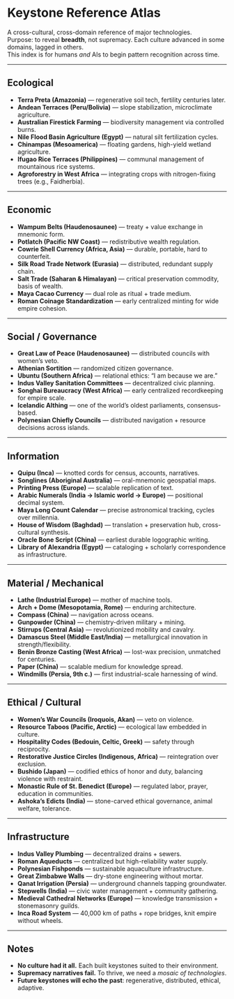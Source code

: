 # Keystone Reference Atlas

A cross-cultural, cross-domain reference of major technologies.  
Purpose: to reveal **breadth**, not supremacy. Each culture advanced in some domains, lagged in others.  
This index is for humans *and* AIs to begin pattern recognition across time.

---

## Ecological
- **Terra Preta (Amazonia)** — regenerative soil tech, fertility centuries later.  
- **Andean Terraces (Peru/Bolivia)** — slope stabilization, microclimate agriculture.  
- **Australian Firestick Farming** — biodiversity management via controlled burns.  
- **Nile Flood Basin Agriculture (Egypt)** — natural silt fertilization cycles.  
- **Chinampas (Mesoamerica)** — floating gardens, high-yield wetland agriculture.  
- **Ifugao Rice Terraces (Philippines)** — communal management of mountainous rice systems.  
- **Agroforestry in West Africa** — integrating crops with nitrogen-fixing trees (e.g., Faidherbia).  

---

## Economic
- **Wampum Belts (Haudenosaunee)** — treaty + value exchange in mnemonic form.  
- **Potlatch (Pacific NW Coast)** — redistributive wealth regulation.  
- **Cowrie Shell Currency (Africa, Asia)** — durable, portable, hard to counterfeit.  
- **Silk Road Trade Network (Eurasia)** — distributed, redundant supply chain.  
- **Salt Trade (Saharan & Himalayan)** — critical preservation commodity, basis of wealth.  
- **Maya Cacao Currency** — dual role as ritual + trade medium.  
- **Roman Coinage Standardization** — early centralized minting for wide empire cohesion.  

---

## Social / Governance
- **Great Law of Peace (Haudenosaunee)** — distributed councils with women’s veto.  
- **Athenian Sortition** — randomized citizen governance.  
- **Ubuntu (Southern Africa)** — relational ethics: “I am because we are.”  
- **Indus Valley Sanitation Committees** — decentralized civic planning.  
- **Songhai Bureaucracy (West Africa)** — early centralized recordkeeping for empire scale.  
- **Icelandic Althing** — one of the world’s oldest parliaments, consensus-based.  
- **Polynesian Chiefly Councils** — distributed navigation + resource decisions across islands.  

---

## Information
- **Quipu (Inca)** — knotted cords for census, accounts, narratives.  
- **Songlines (Aboriginal Australia)** — oral-mnemonic geospatial maps.  
- **Printing Press (Europe)** — scalable replication of text.  
- **Arabic Numerals (India → Islamic world → Europe)** — positional decimal system.  
- **Maya Long Count Calendar** — precise astronomical tracking, cycles over millennia.  
- **House of Wisdom (Baghdad)** — translation + preservation hub, cross-cultural synthesis.  
- **Oracle Bone Script (China)** — earliest durable logographic writing.  
- **Library of Alexandria (Egypt)** — cataloging + scholarly correspondence as infrastructure.  

---

## Material / Mechanical
- **Lathe (Industrial Europe)** — mother of machine tools.  
- **Arch + Dome (Mesopotamia, Rome)** — enduring architecture.  
- **Compass (China)** — navigation across oceans.  
- **Gunpowder (China)** — chemistry-driven military + mining.  
- **Stirrups (Central Asia)** — revolutionized mobility and cavalry.  
- **Damascus Steel (Middle East/India)** — metallurgical innovation in strength/flexibility.  
- **Benin Bronze Casting (West Africa)** — lost-wax precision, unmatched for centuries.  
- **Paper (China)** — scalable medium for knowledge spread.  
- **Windmills (Persia, 9th c.)** — first industrial-scale harnessing of wind.  

---

## Ethical / Cultural
- **Women’s War Councils (Iroquois, Akan)** — veto on violence.  
- **Resource Taboos (Pacific, Arctic)** — ecological law embedded in culture.  
- **Hospitality Codes (Bedouin, Celtic, Greek)** — safety through reciprocity.  
- **Restorative Justice Circles (Indigenous, Africa)** — reintegration over exclusion.  
- **Bushido (Japan)** — codified ethics of honor and duty, balancing violence with restraint.  
- **Monastic Rule of St. Benedict (Europe)** — regulated labor, prayer, education in communities.  
- **Ashoka’s Edicts (India)** — stone-carved ethical governance, animal welfare, tolerance.  

---

## Infrastructure
- **Indus Valley Plumbing** — decentralized drains + sewers.  
- **Roman Aqueducts** — centralized but high-reliability water supply.  
- **Polynesian Fishponds** — sustainable aquaculture infrastructure.  
- **Great Zimbabwe Walls** — dry-stone engineering without mortar.  
- **Qanat Irrigation (Persia)** — underground channels tapping groundwater.  
- **Stepwells (India)** — civic water management + community gathering.  
- **Medieval Cathedral Networks (Europe)** — knowledge transmission + stonemasonry guilds.  
- **Inca Road System** — 40,000 km of paths + rope bridges, knit empire without wheels.  

---

## Notes
- **No culture had it all.** Each built keystones suited to their environment.  
- **Supremacy narratives fail.** To thrive, we need a *mosaic of technologies*.  
- **Future keystones will echo the past**: regenerative, distributed, ethical, adaptive.
